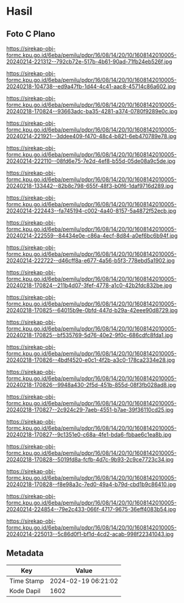 # Hasil

## Foto C Plano

https://sirekap-obj-formc.kpu.go.id/6eba/pemilu/pdpr/16/08/14/20/10/1608142010005-20240214-221312--792cb72e-517b-4b61-90ad-71fb24eb526f.jpg

https://sirekap-obj-formc.kpu.go.id/6eba/pemilu/pdpr/16/08/14/20/10/1608142010005-20240218-104738--ed9a47fb-1d44-4c41-aac8-45714c86a602.jpg

https://sirekap-obj-formc.kpu.go.id/6eba/pemilu/pdpr/16/08/14/20/10/1608142010005-20240218-170824--93663adc-ba35-4281-a374-0780f9289e0c.jpg

https://sirekap-obj-formc.kpu.go.id/6eba/pemilu/pdpr/16/08/14/20/10/1608142010005-20240214-221921--3ddee409-f470-48c4-b821-6eb470789e78.jpg

https://sirekap-obj-formc.kpu.go.id/6eba/pemilu/pdpr/16/08/14/20/10/1608142010005-20240214-222110--08fd6e75-7e2d-4ef8-b55d-05de08a9c5de.jpg

https://sirekap-obj-formc.kpu.go.id/6eba/pemilu/pdpr/16/08/14/20/10/1608142010005-20240218-133442--82b8c798-655f-48f3-b0f6-1daf9716d289.jpg

https://sirekap-obj-formc.kpu.go.id/6eba/pemilu/pdpr/16/08/14/20/10/1608142010005-20240214-222443--fa745194-c002-4a40-8157-5a4872f52ecb.jpg

https://sirekap-obj-formc.kpu.go.id/6eba/pemilu/pdpr/16/08/14/20/10/1608142010005-20240214-222559--84434e0e-c86a-4ecf-8d84-a0ef6bc6b94f.jpg

https://sirekap-obj-formc.kpu.go.id/6eba/pemilu/pdpr/16/08/14/20/10/1608142010005-20240214-222722--d46cff8a-e677-4a56-b5f3-778ebd5a1902.jpg

https://sirekap-obj-formc.kpu.go.id/6eba/pemilu/pdpr/16/08/14/20/10/1608142010005-20240218-170824--211b4d07-3fef-4778-a1c0-42b2fdc832be.jpg

https://sirekap-obj-formc.kpu.go.id/6eba/pemilu/pdpr/16/08/14/20/10/1608142010005-20240218-170825--64015b9e-0bfd-447d-b29a-42eee90d8729.jpg

https://sirekap-obj-formc.kpu.go.id/6eba/pemilu/pdpr/16/08/14/20/10/1608142010005-20240218-170825--bf535769-5d76-40e2-9f0c-686cdfc8fda1.jpg

https://sirekap-obj-formc.kpu.go.id/6eba/pemilu/pdpr/16/08/14/20/10/1608142010005-20240218-170826--4bdf4520-e0c1-4f2b-a3c0-178ca2334e28.jpg

https://sirekap-obj-formc.kpu.go.id/6eba/pemilu/pdpr/16/08/14/20/10/1608142010005-20240218-170826--9948a430-2f5d-451b-855d-08f3fb028ad8.jpg

https://sirekap-obj-formc.kpu.go.id/6eba/pemilu/pdpr/16/08/14/20/10/1608142010005-20240218-170827--2c924c29-7aeb-4551-b7ae-39f36110cd25.jpg

https://sirekap-obj-formc.kpu.go.id/6eba/pemilu/pdpr/16/08/14/20/10/1608142010005-20240218-170827--9c1351e0-c68a-4fe1-bda6-fbbae6c1ea8b.jpg

https://sirekap-obj-formc.kpu.go.id/6eba/pemilu/pdpr/16/08/14/20/10/1608142010005-20240218-170828--5019fd8a-fcfb-4d7c-9b93-2c9ce7723c34.jpg

https://sirekap-obj-formc.kpu.go.id/6eba/pemilu/pdpr/16/08/14/20/10/1608142010005-20240218-170828--f8e98a3c-7ed0-49a4-b79d-cbd1b9c86410.jpg

https://sirekap-obj-formc.kpu.go.id/6eba/pemilu/pdpr/16/08/14/20/10/1608142010005-20240214-224854--79e2c433-066f-4717-9675-36eff4083b54.jpg

https://sirekap-obj-formc.kpu.go.id/6eba/pemilu/pdpr/16/08/14/20/10/1608142010005-20240214-225013--5c86d0f1-bf1d-4cd2-acab-998f22341043.jpg


## Metadata

| Key        | Value               |
| ---------- | ------------------- |
| Time Stamp | 2024-02-19 06:21:02 |
| Kode Dapil | 1602                |



